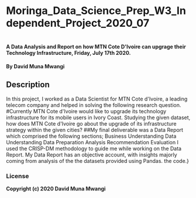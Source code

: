 # Moringa_Data_Science_Prep_W3_Independent_Project_2020_07
#
#### A Data Analysis and Report on how MTN Cote D'Ivoire can upgrage their Technology Infrastructure, Friday, July 17th 2020.
#### By **David Muna Mwangi**
## Description
In this project, I worked as a Data Scientist for MTN Cote d'Ivoire, a leading telecom company and helped in  solving the 
following research question.
#Currently MTN Cote d'Ivoire would like to upgrade its technology infrastructure for its mobile users in Ivory Coast. 
Studying the given dataset, how does MTN Cote d'Ivoire go about the upgrade of its infrastructure strategy within the given cities?
##My final deliverable was a Data Report which comprised the following sections;
Business Understanding 
Data Understanding 
Data Preparation 
Analysis 
Recommendation 
Evaluation
I used the CRISP-DM methodology to guide me while working on the Data Report. 
My Data Report has an objective account, with insights majorly coming from analysis of the the datasets provided using Pandas.
the code.}
### License
**Copyright (c) 2020 David Muna Mwangi**
